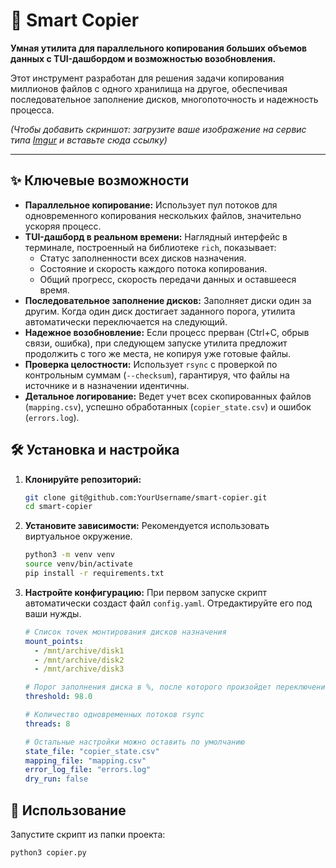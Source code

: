 # 🚀 Smart Copier

**Умная утилита для параллельного копирования больших объемов данных с TUI-дашбордом и возможностью возобновления.**

Этот инструмент разработан для решения задачи копирования миллионов файлов с одного хранилища на другое, обеспечивая последовательное заполнение дисков, многопоточность и надежность процесса.


*(Чтобы добавить скриншот: загрузите ваше изображение на сервис типа [Imgur](https://imgur.com/upload) и вставьте сюда ссылку)*

---

## ✨ Ключевые возможности

*   **Параллельное копирование:** Использует пул потоков для одновременного копирования нескольких файлов, значительно ускоряя процесс.
*   **TUI-дашборд в реальном времени:** Наглядный интерфейс в терминале, построенный на библиотеке `rich`, показывает:
    *   Статус заполненности всех дисков назначения.
    *   Состояние и скорость каждого потока копирования.
    *   Общий прогресс, скорость передачи данных и оставшееся время.
*   **Последовательное заполнение дисков:** Заполняет диски один за другим. Когда один диск достигает заданного порога, утилита автоматически переключается на следующий.
*   **Надежное возобновление:** Если процесс прерван (Ctrl+C, обрыв связи, ошибка), при следующем запуске утилита предложит продолжить с того же места, не копируя уже готовые файлы.
*   **Проверка целостности:** Использует `rsync` с проверкой по контрольным суммам (`--checksum`), гарантируя, что файлы на источнике и в назначении идентичны.
*   **Детальное логирование:** Ведет учет всех скопированных файлов (`mapping.csv`), успешно обработанных (`copier_state.csv`) и ошибок (`errors.log`).

## 🛠️ Установка и настройка

1.  **Клонируйте репозиторий:**
    ```bash
    git clone git@github.com:YourUsername/smart-copier.git
    cd smart-copier
    ```

2.  **Установите зависимости:**
    Рекомендуется использовать виртуальное окружение.
    ```bash
    python3 -m venv venv
    source venv/bin/activate
    pip install -r requirements.txt
    ```

3.  **Настройте конфигурацию:**
    При первом запуске скрипт автоматически создаст файл `config.yaml`. Отредактируйте его под ваши нужды.

    ```yaml
    # Список точек монтирования дисков назначения
    mount_points:
      - /mnt/archive/disk1
      - /mnt/archive/disk2
      - /mnt/archive/disk3
    
    # Порог заполнения диска в %, после которого произойдет переключение
    threshold: 98.0
    
    # Количество одновременных потоков rsync
    threads: 8
    
    # Остальные настройки можно оставить по умолчанию
    state_file: "copier_state.csv"
    mapping_file: "mapping.csv"
    error_log_file: "errors.log"
    dry_run: false
    ```

## 🚀 Использование

Запустите скрипт из папки проекта:
```bash
python3 copier.py